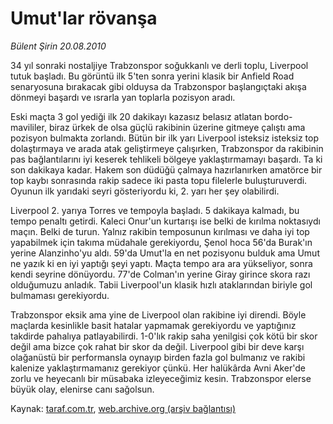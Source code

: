 # Umut'lar rövanşa

*Bülent Şirin 20.08.2010*

<div class="yazi"><p>34 yıl sonraki nostaljiye Trabzonspor soğukkanlı ve derli toplu, Liverpool tutuk başladı. Bu görüntü ilk 5'ten sonra yerini klasik bir Anfield Road senaryosuna bırakacak gibi olduysa da Trabzonspor başlangıçtaki akışa dönmeyi başardı ve ısrarla yan toplarla pozisyon aradı.</p>
<p>Eski maçta 3 gol yediği ilk 20 dakikayı kazasız belasız atlatan bordo-mavililer, biraz ürkek de olsa güçlü rakibinin üzerine gitmeye çalıştı ama pozisyon bulmakta zorlandı. Bütün bir ilk yarı Liverpool isteksiz isteksiz top dolaştırmaya ve arada atak geliştirmeye çalışırken, Trabzonspor da rakibinin pas bağlantılarını iyi keserek tehlikeli bölgeye yaklaştırmamayı başardı. Ta ki son dakikaya kadar. Hakem son düdüğü çalmaya hazırlanırken amatörce bir top kaybı sonrasında rakip sadece iki pasta topu filelerle buluşturuverdi. Oyunun ilk yarıdaki seyri gösteriyordu ki, 2. yarı her şey olabilirdi.</p>
<p>Liverpool 2. yarıya Torres ve tempoyla başladı. 5 dakikaya kalmadı, bu tempo penaltı getirdi. Kaleci Onur'un kurtarışı ise belki de kırılma noktasıydı maçın. Belki de turun. Yalnız rakibin temposunun kırılması ve daha iyi top yapabilmek için takıma müdahale gerekiyordu, Şenol hoca 56'da Burak'ın yerine Alanzinho'yu aldı. 59'da Umut'la en net pozisyonu bulduk ama Umut ne yazık ki en iyi yaptığı şeyi yaptı. Maçta tempo ara ara yükseliyor, sonra kendi seyrine dönüyordu. 77'de Colman'ın yerine Giray girince skora razı olduğumuzu anladık. Tabii Liverpool'un klasik hızlı ataklarından biriyle gol bulmaması gerekiyordu.</p>
<p>Trabzonspor eksik ama yine de Liverpool olan rakibine iyi direndi. Böyle maçlarda kesinlikle basit hatalar yapmamak gerekiyordu ve yaptığınız takdirde pahalıya patlayabilirdi. 1-0'lık rakip saha yenilgisi çok kötü bir skor değil ama bizce çok rahat bir skor da değil. Liverpool gibi bir deve karşı olağanüstü bir performansla oynayıp birden fazla gol bulmanız ve rakibi kalenize yaklaştırmamanız gerekiyor çünkü. Her halükârda Avni Aker'de zorlu ve heyecanlı bir müsabaka izleyeceğimiz kesin. Trabzonspor elerse büyük olay, elenirse canı sağolsun.</p></div>

Kaynak: [taraf.com.tr](http://www.taraf.com.tr:80/bulent-sirin/makale-umut-lar-rovansa.htm), [web.archive.org (arşiv bağlantısı)](http://web.archive.org/web/20100822002106/http://www.taraf.com.tr:80/bulent-sirin/makale-umut-lar-rovansa.htm)
